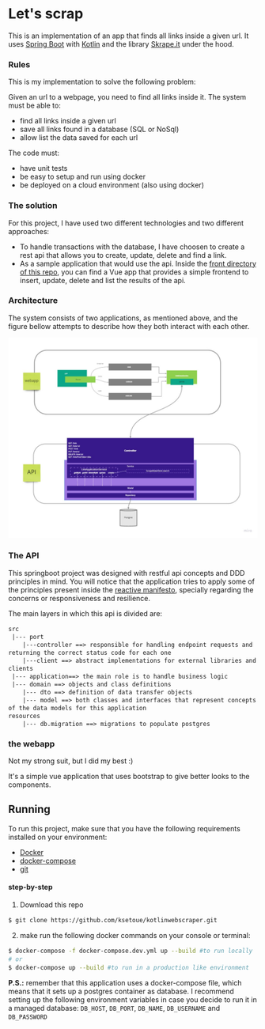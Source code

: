 # Let's scrap

This is an implementation of an app that finds all links inside a given url.
It uses [Spring Boot](https://spring.io/projects/spring-boot) with [Kotlin](https://kotlinlang.org/) and the library [Skrape.it](https://github.com/skrapeit/skrape.it) under the hood.

### Rules
This is my implementation to solve the following problem: 

Given an url to a webpage, you need to find all links inside it. 
The system must be able to: 
- find all links inside a given url
- save all links found in a database (SQL or NoSql)
- allow list the data saved for each url

The code must:
- have unit tests
- be easy to setup and run using docker
- be deployed on a cloud environment (also using docker)

### The solution

For this project, I have used two different technologies and two different approaches: 

- To handle transactions with the database, I have choosen to create a rest api that allows you to create, update, delete and find a link.
- As a sample application that would use the api. Inside the [front directory of this repo](https://github.com/ksetoue/kotlinwebscraper/tree/main/front), you can find a Vue app that provides a simple frontend to insert, update, delete and list the results of the api. 

### Architecture
The system consists of two applications, as mentioned above, and the figure bellow attempts to describe how they both interact with each other. 

![](readme-resources/architecture.jpg)

### The API
This springboot project was designed with restful api concepts and DDD principles in mind. 
You will notice that the application tries to apply some of the principles present inside the [reactive manifesto](https://www.reactivemanifesto.org/), specially regarding the concerns or responsiveness and resilience.

The main layers in which this api is divided are: 
```
src
 |--- port 
    |---controller ==> responsible for handling endpoint requests and returning the correct status code for each one
    |---client ==> abstract implementations for external libraries and clients
 |--- application==> the main role is to handle business logic 
 |--- domain ==> objects and class definitions
    |--- dto ==> definition of data transfer objects
    |--- model ==> both classes and interfaces that represent concepts of the data models for this application 
resources
    |--- db.migration ==> migrations to populate postgres
````
### the webapp
Not my strong suit, but I did my best :) 

It's a simple vue application that uses bootstrap to give better looks to the components.

## Running

To run this project, make sure that you have the following requirements installed on your environment: 

- [Docker](https://docs.docker.com/engine/install/)
- [docker-compose](https://docs.docker.com/compose/install/)
- [git](https://git-scm.com/book/en/v2/Getting-Started-Installing-Git)

#### step-by-step
1. Download this repo
```sh
$ git clone https://github.com/ksetoue/kotlinwebscraper.git
````

2. make run the following docker commands on your console or terminal:
```sh
$ docker-compose -f docker-compose.dev.yml up --build #to run locally
# or 
$ docker-compose up --build #to run in a production like environment

```

**P.S.:** remember that this application uses a docker-compose file, which means that it sets up a postgres container as database. 
I recommend setting up the following environment variables in case you decide to run it in a managed database: 
``DB_HOST``, `DB_PORT`, `DB_NAME`, `DB_USERNAME` and `DB_PASSWORD` 


